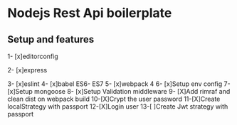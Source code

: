 # Nodejs Rest Api boilerplate

## Setup and features

1- [x]editorconfig

2- [x]express

3- [x]eslint
4- [x]babel ES6- ES7
5- [x]webpack 4
6- [x]Setup env config
7- [x]Setup mongoose
8- [x]Setup Validation middleware
9- [X]Add rimraf and clean dist on webpack build
10-[X]Crypt the user password
11-[X]Create localStrategy with passport
12-[X]Login user
13-[ ]Create Jwt strategy with passport
